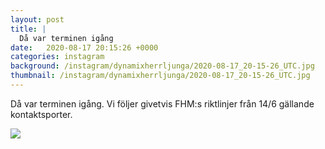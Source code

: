 ```yaml
---
layout: post
title: |
  Då var terminen igång
date:   2020-08-17 20:15:26 +0000
categories: instagram
background: /instagram/dynamixherrljunga/2020-08-17_20-15-26_UTC.jpg
thumbnail: /instagram/dynamixherrljunga/2020-08-17_20-15-26_UTC.jpg
---
```

Då var terminen igång. Vi följer givetvis FHM:s riktlinjer från 14/6 gällande kontaktsporter. 



<img src='/www-dynamix-herrljunga/instagram/dynamixherrljunga/2020-08-17_20-15-26_UTC.jpg' class='img-fluid' />
